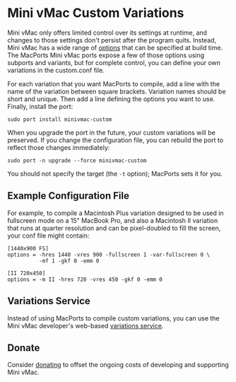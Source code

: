 # Mini vMac Custom Variations

Mini vMac only offers limited control over its settings at runtime, and
changes to those settings don't persist after the program quits. Instead,
Mini vMac has a wide range of [options][options] that can be specified at
build time. The MacPorts Mini vMac ports expose a few of those options
using subports and variants, but for complete control, you can define your
own variations in the custom.conf file.

For each variation that you want MacPorts to compile, add a line with the
name of the variation between square brackets. Variation names should be
short and unique. Then add a line defining the options you want to use.
Finally, install the port:

    sudo port install minivmac-custom

When you upgrade the port in the future, your custom variations will be
preserved. If you change the configuration file, you can rebuild the port to
reflect those changes immediately:

    sudo port -n upgrade --force minivmac-custom

You should not specify the target (the `-t` option); MacPorts sets it for
you.

## Example Configuration File

For example, to compile a Macintosh Plus variation designed to be used in
fullscreen mode on a 15" MacBook Pro, and also a Macintosh II variation that
runs at quarter resolution and can be pixel-doubled to fill the screen,
your conf file might contain:

```
[1440x900 FS]
options = -hres 1440 -vres 900 -fullscreen 1 -var-fullscreen 0 \
          -mf 1 -gkf 0 -emm 0

[II 720x450]
options = -m II -hres 720 -vres 450 -gkf 0 -emm 0
```

## Variations Service

Instead of using MacPorts to compile custom variations, you can use the
Mini vMac developer's web-based [variations service][service].

## Donate

Consider [donating][donate] to offset the ongoing costs of developing and
supporting Mini vMac.

[options]: http://www.gryphel.org/c/minivmac/options.html#in
[service]: http://www.gryphel.org/c/minivmac/var_serv.html
[donate]: http://www.gryphel.org/c/wishlist/
